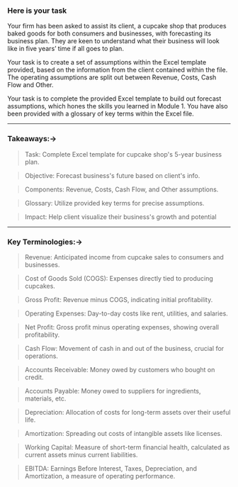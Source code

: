 ###  Here is your task

Your firm has been asked to assist its client, a cupcake shop that produces baked goods for both consumers and businesses, with forecasting its business plan. They are keen to understand what their business will look like in five years’ time if all goes to plan. 

Your task is to create a set of assumptions within the Excel template provided, based on the information from the client contained within the file. The operating assumptions are split out between Revenue, Costs, Cash Flow and Other.

Your task is to complete the provided Excel template to build out forecast assumptions, which hones the skills you learned in Module 1. You have also been provided with a glossary of key terms within the Excel file.

<HR>

### Takeaways:->

> Task: Complete Excel template for cupcake shop's 5-year business plan.

> Objective: Forecast business's future based on client's info.

> Components: Revenue, Costs, Cash Flow, and Other assumptions.

> Glossary: Utilize provided key terms for precise assumptions.

> Impact: Help client visualize their business's growth and potential

<HR>

### Key Terminologies:->

> Revenue: Anticipated income from cupcake sales to consumers and businesses.

> Cost of Goods Sold (COGS): Expenses directly tied to producing cupcakes.

> Gross Profit: Revenue minus COGS, indicating initial profitability.

> Operating Expenses: Day-to-day costs like rent, utilities, and salaries.

> Net Profit: Gross profit minus operating expenses, showing overall profitability.

> Cash Flow: Movement of cash in and out of the business, crucial for operations.

> Accounts Receivable: Money owed by customers who bought on credit.

> Accounts Payable: Money owed to suppliers for ingredients, materials, etc.

> Depreciation: Allocation of costs for long-term assets over their useful life.

> Amortization: Spreading out costs of intangible assets like licenses.

> Working Capital: Measure of short-term financial health, calculated as current assets minus current liabilities.

> EBITDA: Earnings Before Interest, Taxes, Depreciation, and Amortization, a measure of operating performance.


